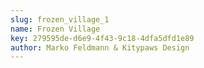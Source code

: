 ```yaml
---
slug: frozen_village_1
name: Frozen Village
key: 279595de-d6e9-4f43-9c18-4dfa5dfd1e89
author: Marko Feldmann & Kitypaws Design
---
```

